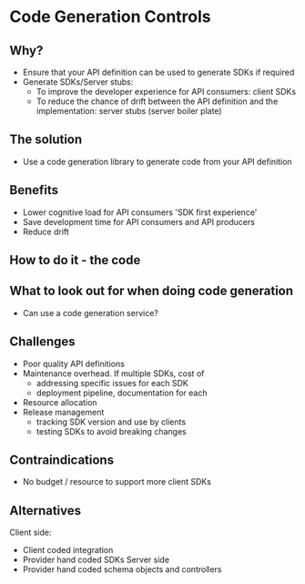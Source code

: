 # Code Generation Controls

## Why?
- Ensure that your API definition can be used to generate SDKs if required
- Generate SDKs/Server stubs:
  - To improve the developer experience for API consumers: client SDKs
  - To reduce the chance of drift between the API definition and the implementation: server stubs (server boiler plate)

## The solution
- Use a code generation library to generate code from your API definition

## Benefits
- Lower cognitive load for API consumers 'SDK first experience'
- Save development time for API consumers and API producers
- Reduce drift

## How to do it - the code

## What to look out for when doing code generation
- Can use a code generation service?

## Challenges
- Poor quality API definitions
- Maintenance overhead. If multiple SDKs, cost of
  - addressing specific issues for each SDK
  - deployment pipeline, documentation for each
- Resource allocation
- Release management 
  - tracking SDK version and use by clients
  - testing SDKs to avoid breaking changes

## Contraindications
- No budget / resource to support more client SDKs

## Alternatives
 Client side: 
 - Client coded integration
 - Provider hand coded SDKs
Server side
 - Provider hand coded schema objects and controllers